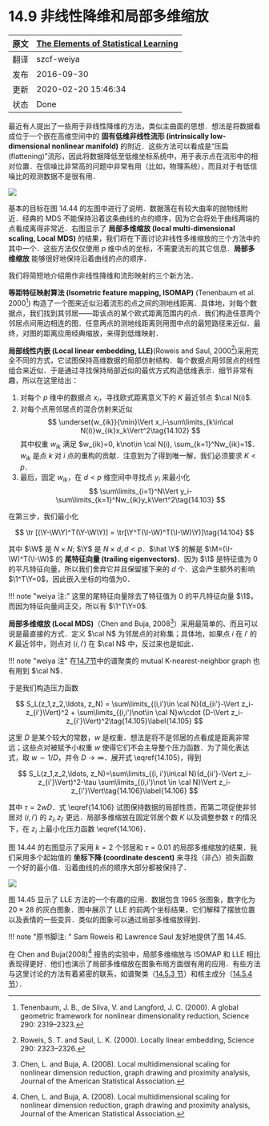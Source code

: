 # 14.9 非线性降维和局部多维缩放

| 原文   | [The Elements of Statistical Learning](https://web.stanford.edu/~hastie/ElemStatLearn/printings/ESLII_print12.pdf) |
| ---- | ---------------------------------------- |
| 翻译   | szcf-weiya                               |
| 发布 | 2016-09-30 |
|更新| 2020-02-20 15:46:34|
|状态|Done|

最近有人提出了一些用于非线性降维的方法，类似主曲面的思想．想法是将数据看成位于一个嵌在高维空间中的 **固有低维非线性流形 (intrinsically low-dimensional nonlinear manifold)** 的附近．这些方法可以看成是“压扁(flattening)”流形，因此将数据降低至低维坐标系统中，用于表示点在流形中的相对位置．在信噪比非常高的问题中非常有用（比如，物理系统），而且对于有低信噪比的观测数据不是很有用．

![](../img/14/fig14.44.png)

基本的目标在图 14.44 的左图中进行了说明．数据落在有较大曲率的抛物线附近．经典的 MDS 不能保持沿着这条曲线的点的顺序，因为它会将处于曲线两端的点看成离得非常近．右图显示了 **局部多维缩放 (local multi-dimensional scaling, Local MDS)** 的结果，我们将在下面讨论非线性多维缩放的三个方法中的其中一个．这些方法仅仅使用 $p$ 维中点的坐标，不需要流形的其它信息．**局部多维缩放** 能够很好地保持沿着曲线的点的顺序．

我们将简短地介绍用作非线性降维和流形映射的三个新方法．

**等距特征映射算法 (Isometric feature mapping, ISOMAP)** (Tenenbaum et al. 2000[^1]) 构造了一个图来近似沿着流形的点之间的测地线距离．具体地，对每个数据点，我们找到其邻居——距该点的某个欧式距离范围内的点．我们构造任意两个邻居点间用边相连的图．任意两点的测地线距离则用图中点的最短路径来近似．最终，对图的距离应用经典缩放，来得到低维映射．

**局部线性内嵌 (Local linear embedding, LLE)**(Roweis and Saul, 2000[^2])采用完全不同的方式，它试图保持高维数据的局部仿射结构．每个数据点用邻居点的线性组合来近似．于是通过寻找保持局部近似的最优方式构造低维表示．细节非常有趣，所以在这里给出：

1. 对每个 $p$ 维中的数据点 $x_i$，寻找欧式距离意义下的 $K$ 最近邻点 $\cal N(i)$.
2. 对每个点用邻居点的混合仿射来近似
$$
\underset{w_{ik}}{\min}\Vert x_i-\sum\limits_{k\in\cal N(i)}w_{ik}x_k\Vert^2\tag{14.102}
$$
其中权重 $w_{ik}$ 满足 $w_{ik}=0, k\not\in \cal N(i), \sum_{k=1}^Nw_{ik}=1$．$w_{ik}$ 是点 $k$ 对 $i$ 点的重构的贡献．注意到为了得到唯一解，我们必须要求 $K < p$．
3. 最后，固定 $w_{ik}$，在 $d < p$ 维空间中寻找点 $y_i$ 来最小化
$$
\sum\limits_{i=1}^N\Vert y_i-\sum\limits_{k=1}^Nw_{ik}y_k\Vert^2\tag{14.103}
$$

在第三步，我们最小化

$$
\tr [(\Y-\W\Y)^T(\Y-\W\Y)] = \tr[\Y^T(\I-\W)^T(\I-\W)\Y)]\tag{14.104}
$$

其中 $\W$ 是 $N\times N$; $\Y$ 是 $N\times d, d < p$．$\hat \Y$ 的解是 $\M=(\I-\W)^T(\I-\W)$ 的 **尾特征向量 (trailing eigenvectors)**．因为 $\1$ 是特征值为 0 的平凡特征向量，所以我们舍弃它并且保留接下来的 $d$ 个．这会产生额外的影响 $\1^T\Y=0$，因此嵌入坐标的均值为0．

!!! note "weiya 注:"
	这里的尾特征向量除去了特征值为 0 的平凡特征向量 $\1$，而因为特征向量间正交，所以有 $\1^T\Y=0$. 

**局部多维缩放 (Local MDS)**（Chen and Buja, 2008[^3]）采用最简单的、而且可以说是最直接的方式．定义 $\cal N$ 为邻居点的对称集；具体地，如果点 $i$ 在 $i'$ 的 $K$ 最近邻中，则点对 $(i, i')$ 在 $\cal N$ 中，反过来也是如此．

!!! note "weiya 注"
	在[14.7节](14.7-Independent-Component-Analysis-and-Exploratory-Projection-Pursuit/index.html)中的谱聚类的 mutual K-nearest-neighbor graph 也有用到 $\cal N$．

于是我们构造压力函数

$$
S_L(z_1,z_2,\ldots, z_N) = \sum\limits_{(i,i')\in \cal N}(d_{ii'}-\Vert z_i-z_{i'}\Vert)^2 + \sum\limits_{(i,i')\not\in \cal N}w\cdot (D-\Vert z_i-z_{i'}\Vert)^2\tag{14.105}\label{14.105}
$$

这里 $D$ 是某个较大的常数，$w$ 是权重．想法是将不是邻居的点看成是距离非常远；这些点对被赋予小权重 $w$ 使得它们不会主导整个压力函数．为了简化表达式，取 $w\sim 1/D$，并令 $D\rightarrow \infty$．展开式 \eqref{14.105}，得到

$$
S_L(z_1,z_2,\ldots, z_N)=\sum\limits_{(i, i')\in\cal N}(d_{ii'}-\Vert z_i-z_{i'}\Vert)^2-\tau \sum\limits_{(i,i')\not \in \cal N}\Vert z_i-z_{i'}\Vert\tag{14.106}\label{14.106}
$$

其中 $\tau =2wD$．式 \eqref{14.106} 试图保持数据的局部性质，而第二项促使非邻居对 $(i, i')$ 的 $z_i,z_{i'}$ 更远．局部多维缩放在固定邻居个数 $K$ 以及调整参数 $\tau$ 的情况下，在 $z_i$ 上最小化压力函数 \eqref{14.106}．

图 14.44 的右图显示了采用 $k=2$ 个邻居和 $\tau = 0.01$ 的局部多维缩放的结果．我们采用多个起始值的 **坐标下降 (coordinate descent)** 来寻找（非凸）损失函数一个好的最小值．沿着曲线的点的顺序大部分都被保持了．

![](../img/14/fig14.45.png)

图 14.45 显示了 LLE 方法的一个有趣的应用．数据包含 1965 张图象，数字化为 $20\times 28$ 的灰白图象．图中展示了 LLE 的前两个坐标结果，它们解释了摆放位置以及表情的一些变异．类似的图象可以通过局部多维缩放得到．

!!! note "原书脚注: "
	Sam Roweis 和 Lawrence Saul 友好地提供了图 14.45.

在 Chen and Buja(2008)[^3] 报告的实验中，局部多维缩放与 ISOMAP 和 LLE 相比表现得更好．他们也演示了局部多维缩放在图象布局方面很有用的应用．有些方法与这里讨论的方法有着紧密的联系，如谱聚类（[14.5.3 节](14.5-Principal-Components-Curves-and-Surfaces/index.html)）和核主成分（[14.5.4 节](14.5-Principal-Components-Curves-and-Surfaces/index.html)）．

[^1]: Tenenbaum, J. B., de Silva, V. and Langford, J. C. (2000). A global geometric framework for nonlinear dimensionality reduction, Science 290: 2319–2323.
[^2]: Roweis, S. T. and Saul, L. K. (2000). Locally linear embedding, Science 290: 2323–2326.
[^3]: Chen, L. and Buja, A. (2008). Local multidimensional scaling for nonlinear dimension reduction, graph drawing and proximity analysis, Journal of the American Statistical Association.
